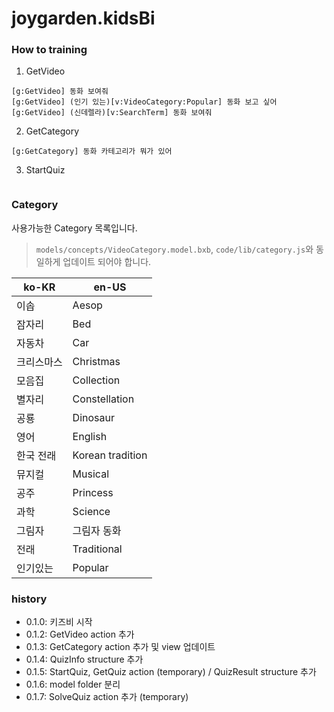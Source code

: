 # joygarden.kidsBi

### How to training
1. GetVideo
```
[g:GetVideo] 동화 보여줘
[g:GetVideo] (인기 있는)[v:VideoCategory:Popular] 동화 보고 싶어
[g:GetVideo] (신데렐라)[v:SearchTerm] 동화 보여줘
```

2. GetCategory
```
[g:GetCategory] 동화 카테고리가 뭐가 있어
```

3. StartQuiz
```
```

### Category
사용가능한 Category 목록입니다.
> `models/concepts/VideoCategory.model.bxb`, `code/lib/category.js`와 동일하게 업데이트 되어야 합니다.

| ko-KR | en-US |
|-------|-------|
| 이솝 | Aesop |
| 잠자리 | Bed |
| 자동차 | Car |
| 크리스마스 | Christmas |
| 모음집 | Collection |
| 별자리 | Constellation |
| 공룡 | Dinosaur |
| 영어 | English |
| 한국 전래 | Korean tradition |
| 뮤지컬 | Musical |
| 공주 | Princess |
| 과학 | Science |
| 그림자 | 그림자 동화 |
| 전래 | Traditional |
| 인기있는 | Popular |


### history
- 0.1.0: 키즈비 시작
- 0.1.2: GetVideo action 추가
- 0.1.3: GetCategory action 추가 및 view 업데이트
- 0.1.4: QuizInfo structure 추가
- 0.1.5: StartQuiz, GetQuiz action (temporary) / QuizResult structure 추가
- 0.1.6: model folder 분리
- 0.1.7: SolveQuiz action 추가 (temporary)